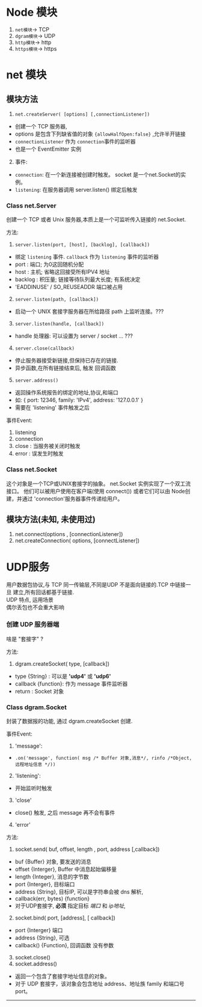 # Node 模块

1. `net模块`-> TCP
2. `dgram模块`-> UDP
3. `http模块`-> http
4. `https模块`-> https

# net 模块

## 模块方法

1. `net.createServer( [options] [,connectionListener])`
  - 创建一个 TCP 服务器,
  - options 是包含下列缺省值的对象 `{allowHalfOpen:false}` ,允许半开链接
  - `connectionListener` 作为 `connection`事件的监听器
  - 也是一个 EventEmitter 实例
2. 事件:
  - `connection`: 在一个新连接被创建时触发。 socket 是一个net.Socket的实例。
  - `listening`: 在服务器调用 server.listen() 绑定后触发


### Class net.Server

创建一个 TCP 或者 Unix 服务器,本质上是一个可监听传入链接的 net.Socket.  

方法:  
1. `server.listen(port, [host], [backlog], [callback])`
  - 绑定 `listening` 事件. `callback` 作为 `listening` 事件的监听器
  - port : 端口; 为0这回随机分配
  - host : 主机; 省略这回接受所有IPV4 地址
  - backlog : 积压量; 链接等待队列最大长度; 有系统决定
  - 'EADDINUSE' / SO_REUSEADDR 端口被占用
2. `server.listen(path, [callback])`
  - 启动一个 UNIX 套接字服务器在所给路径 path 上监听连接。???
3. `server.listen(handle, [callback])`
  - handle 处理器:  可以设置为 server / socket ... ???
4. `server.close(callback)`
  - 停止服务器接受新链接,但保持已存在的链接.
  - 异步函数,在所有链接结束后, 触发 回调函数
5. `server.address()`
  - 返回操作系统报告的绑定的地址,协议,和端口
  - 如: { port: 12346, family: 'IPv4', address: '127.0.0.1' }
  - 需要在 'listening' 事件触发之后

事件Event:  

1. listening
2. connection
3. close : 当服务被关闭时触发
4. error : 误发生时触发

### Class net.Socket

这个对象是一个TCP或UNIX套接字的抽象。 net.Socket 实例实现了一个双工流接口。 他们可以被用户使用在客户端(使用 connect()) 或者它们可以由 Node创建，并通过 'connection'服务器事件传递给用户。


## 模块方法(未知, 未使用过)
1. net.connect(options , [connectionListener])
2. net.createConnection( options, [connectListener])



# UDP服务

用户数据包协议,与 TCP 同一传输层,不同是UDP 不是面向链接的.TCP 中链接一旦 建立,所有回话都基于链接.  
UDP 特点, 运用场景  
偶尔丢包也不会重大影响  


### 创建 UDP 服务器端
啥是 "套接字" ?


方法:  
1. dgram.createSocket( type, [callback])
  - type {String} : 可以是 __'udp4'__ 或 __'udp6'__
  - callback {function}: 作为 message 事件监听器
  - return : Socket 对象

### Class dgram.Socket

封装了数据报的功能, 通过 dgram.createSocket 创建.

事件Event:  
1. 'message':
  - `.on('message', function( msg /* Buffer 对象,消息*/, rinfo /*Object, 远程地址信息 */))`
2. 'listening':
  - 开始监听时触发
3. 'close'
  - close() 触发, 之后 message 再不会有事件
4. 'error'

方法:  
1. socket.send( buf, offset, length , port, address [,callback])
  - buf {Buffer} 对象, 要发送的消息
  - offset {Interger}, Buffer 中消息起始偏移量
  - length {Integer}, 消息的字节数
  - port {Interger}, 目标端口
  - address {String}, 目标IP, 可以是字符串会被 dns 解析,
  - callback(err, bytes) {function}
  - 对于UDP套接字, __必须__ 指定目标 _端口_ 和 _ip地址_,
2. socket.bind( port, [address], [ callback])
  - port {Interger} 端口
  - address {String}, 可选
  - callback() {Function}, 回调函数 没有参数
3. socket.close()
4. socket.address()
  - 返回一个包含了套接字地址信息的对象。
  - 对于 UDP 套接字，该对象会包含地址 address、地址族 family 和端口号 port。





- - -
